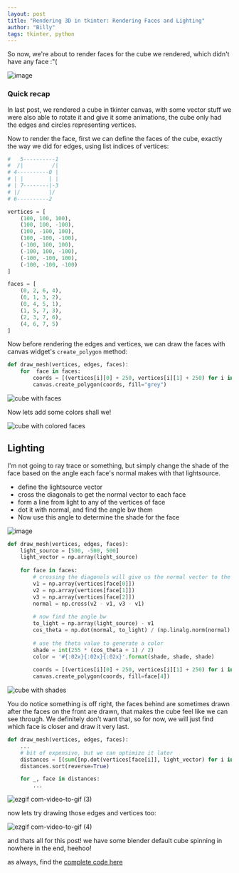 ```yaml
---
layout: post
title: "Rendering 3D in tkinter: Rendering Faces and Lighting"
author: "Billy"
tags: tkinter, python
---
```


So now, we're about to render faces for the cube we rendered, which didn't have any face :"(

![image](https://user-images.githubusercontent.com/70792552/230889367-fc574b89-c99d-43eb-a032-6ab34bb3c4b0.png)


### Quick recap
In last post, we rendered a cube in tkinter canvas, with some vector stuff we were also able to rotate it and give it some animations, the cube only had the edges and circles representing vertices.

Now to render the face, first we can define the faces of the cube, exactly the way we did for edges, using list indices of vertices:
```py
#   5----------1
#  /|         /|
# 4----------0 |
# | |        | |
# | 7--------|-3
# |/         |/
# 6----------2

vertices = [
    (100, 100, 100),
    (100, 100, -100),
    (100, -100, 100),
    (100, -100, -100),
    (-100, 100, 100),
    (-100, 100, -100),
    (-100, -100, 100),
    (-100, -100, -100)
]

faces = [
    (0, 2, 6, 4),
    (0, 1, 3, 2),
    (0, 4, 5, 1),
    (1, 5, 7, 3),
    (2, 3, 7, 6),
    (4, 6, 7, 5)
]
```

Now before rendering the edges and vertices, we can draw the faces with canvas widget's `create_polygon` method:
```py
def draw_mesh(vertices, edges, faces):
    for  face in faces:
        coords = [(vertices[i][0] + 250, vertices[i][1] + 250) for i in face]
        canvas.create_polygon(coords, fill="grey")
```

![cube with faces](https://user-images.githubusercontent.com/70792552/230891554-f92d5620-f700-4360-8323-a59ac6825c41.gif)

Now lets add some colors shall we!

![cube with colored faces](https://user-images.githubusercontent.com/70792552/230891635-70c7a339-cafd-431a-9ede-85069585751f.gif)


## Lighting
I'm not going to ray trace or something, but simply change the shade of the face based on the angle each face's normal makes with that lightsource.

- define the lightsource vector
- cross the diagonals to get the normal vector to each face
- form a line from light to any of the vertices of face
- dot it with normal, and find the angle bw them
- Now use this angle to determine the shade for the face

![image](https://user-images.githubusercontent.com/70792552/230915633-b7bf2944-0a71-4bb4-b0c1-e80a66b6925b.png)

```py
def draw_mesh(vertices, edges, faces):
    light_source = [500, -500, 500]
    light_vector = np.array(light_source)
    
    for face in faces:
        # crossing the diagonals will give us the normal vector to the face
        v1 = np.array(vertices[face[0]])
        v2 = np.array(vertices[face[1]])
        v3 = np.array(vertices[face[2]])
        normal = np.cross(v2 - v1, v3 - v1)
        
        # now find the angle bw
        to_light = np.array(light_source) - v1
        cos_theta = np.dot(normal, to_light) / (np.linalg.norm(normal) * np.linalg.norm(to_light))
        
        # use the theta value to generate a color
        shade = int(255 * (cos_theta + 1) / 2)
        color = '#{:02x}{:02x}{:02x}'.format(shade, shade, shade)
        
        coords = [(vertices[i][0] + 250, vertices[i][1] + 250) for i in face if isinstance(i, int)]
        canvas.create_polygon(coords, fill=face[4])
```

![cube with shades](https://user-images.githubusercontent.com/70792552/230897796-0ea0fb75-9d49-4c01-8753-1a6ffa877658.gif)

You do notice something is off right, the faces behind are sometimes drawn after the faces on the front are drawn, that makes the cube feel like we can see through. We definitely don't want that, so for now, we will just find which face is closer and draw it very last.

```py
def draw_mesh(vertices, edges, faces):
    ...
    # bit of expensive, but we can optimize it later
    distances = [(sum([np.dot(vertices[face[i]], light_vector) for i in range(len(face))])/3, face) for face in faces]
    distances.sort(reverse=True)

    for _, face in distances:
        ...
```
![ezgif com-video-to-gif (3)](https://user-images.githubusercontent.com/70792552/230898746-a0d5faaf-f773-4889-8047-96d15795e827.gif)

now lets try drawing those edges and vertices too:

![ezgif com-video-to-gif (4)](https://user-images.githubusercontent.com/70792552/230899029-c642e875-486c-418f-bb27-127fd647a3b9.gif)

and thats all for this post! we have some blender default cube spinning in nowhere in the end, heehoo!

as always, find the [complete code here](https://gist.github.com/billyeatcookies/a60fe615253ca8af7cdbf0fc94f5e021)
